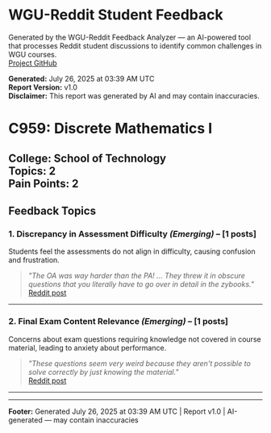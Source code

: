 # WGU-Reddit Student Feedback

Generated by the WGU-Reddit Feedback Analyzer — an AI-powered tool that processes Reddit student discussions to identify common challenges in WGU courses.  
[Project GitHub](https://wgudataninja.github.io/wgu-reddit-monitoring-pipeline/)

**Generated:** July 26, 2025 at 03:39 AM UTC  
**Report Version:** v1.0  
**Disclaimer:** This report was generated by AI and may contain inaccuracies.  
# C959: Discrete Mathematics I
**College:** School of Technology  
**Topics:** 2  
**Pain Points:** 2  
---
## Feedback Topics
### 1. Discrepancy in Assessment Difficulty _(Emerging)_ – [1 posts]
Students feel the assessments do not align in difficulty, causing confusion and frustration.  
> _"The OA was way harder than the PA! ... They threw it in obscure questions that you literally have to go over in detail in the zybooks."_  
> [Reddit post](https://reddit.com/comments/1g72ev3)  
---
### 2. Final Exam Content Relevance _(Emerging)_ – [1 posts]
Concerns about exam questions requiring knowledge not covered in course material, leading to anxiety about performance.  
> _"These questions seem very weird because they aren't possible to solve correctly by just knowing the material."_  
> [Reddit post](https://reddit.com/comments/1dtmqif)  
---
---
**Footer:** Generated July 26, 2025 at 03:39 AM UTC | Report v1.0 | AI-generated — may contain inaccuracies  
